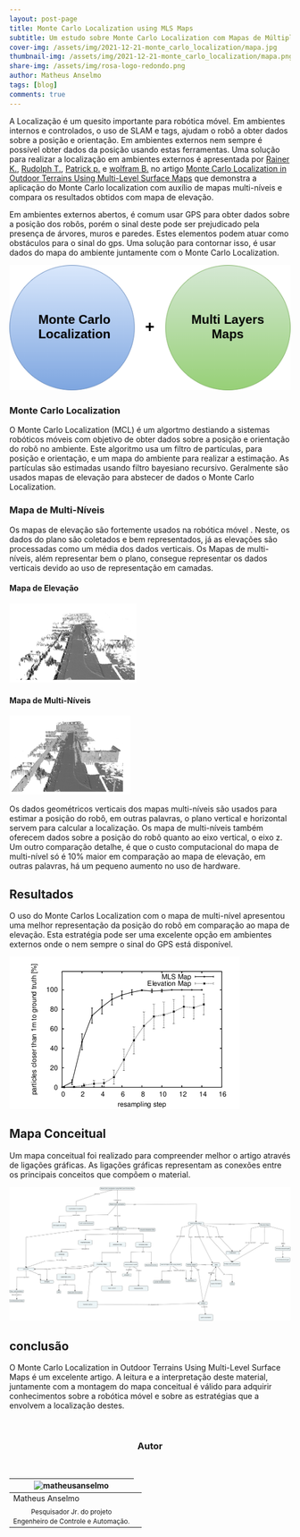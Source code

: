 ```yaml
---
layout: post-page
title: Monte Carlo Localization using MLS Maps
subtitle: Um estudo sobre Monte Carlo Localization com Mapas de Múltiplos-Níveis 
cover-img: /assets/img/2021-12-21-monte_carlo_localization/mapa.jpg
thumbnail-img: /assets/img/2021-12-21-monte_carlo_localization/mapa.png
share-img: /assets/img/rosa-logo-redondo.png
author: Matheus Anselmo
tags: [blog]
comments: true
---
```




A Localização é  um quesito importante para robótica móvel. Em ambientes internos e controlados, o uso de SLAM e tags, ajudam o robô a obter dados sobre a posição e orientação. Em ambientes externos nem sempre é possível obter dados da posição usando estas ferramentas. Uma solução para realizar a localização em ambientes externos é apresentada por [ Rainer K.](https://www.linkedin.com/in/rainer-k%C3%BCmmerle-256b4a15a/?originalSubdomain=de), [Rudolph T.](https://www.linkedin.com/in/rudolph-triebel-82107713/), [Patrick p.](https://www.linkedin.com/in/patrick-pfaff-97a51b9/) e [wolfram B.](https://www.linkedin.com/in/burgard/) no artigo [Monte Carlo Localization in Outdoor Terrains Using Multi-Level Surface Maps](https://www.researchgate.net/publication/220648287_Monte_Carlo_Localization_in_Outdoor_Terrains_Using_Multi-Level_Surface_Maps) que demonstra a aplicação do Monte Carlo localization com auxílio de mapas multi-níveis e compara os resultados obtidos com mapa de elevação.

Em ambientes externos abertos, é comum usar GPS para obter dados sobre a posição dos robôs, porém o sinal deste pode ser prejudicado pela presença de árvores, muros e paredes. Estes elementos podem atuar como obstáculos para o sinal do gps. Uma solução para contornar isso, é usar dados do mapa do ambiente juntamente com o Monte Carlo Localization.



[![drawing1000](../assets/img/2021-12-21-monte_carlo_localization/slide4.png)](../assets/img/2021-12-21-monte_carlo_localization/slide4.png)

### Monte Carlo Localization


O Monte Carlo Localization (MCL) é um algortmo destiando a sistemas robóticos móveis com objetivo de obter dados sobre a posição e orientação do robô no ambiente. Este algoritmo  usa um filtro de partículas, para posição e orientação, e um mapa do ambiente para realizar a estimação. As partículas são estimadas usando filtro bayesiano recursivo. Geralmente são usados mapas de elevação para abstecer de dados o Monte Carlo Localization.

### Mapa de Multi-Níveis

Os mapas de elevação são fortemente usados na robótica móvel . Neste, os dados do plano são coletados e bem representados, já as elevações são processadas como um média dos dados verticais. Os Mapas de multi-níveis, além representar bem o plano, consegue representar os dados verticais devido ao uso de representação em camadas.
#### Mapa de Elevação

[![drawing1000](../assets/img/2021-12-21-monte_carlo_localization/elevation.png)](../assets/img/2021-12-21-monte_carlo_localization/elevation.png)


#### Mapa de Multi-Níveis

[![drawing1000](../assets/img/2021-12-21-monte_carlo_localization/multi_layer.png)](../assets/img/2021-12-21-monte_carlo_localization/multi_layer.png)

Os dados geométricos verticais dos mapas multi-níveis são usados para estimar a posição do robô, em outras palavras, o plano vertical e horizontal servem para calcular a localização. Os mapa de multi-níveis também oferecem dados sobre a posição do robô quanto ao eixo vertical, o eixo z. Um outro comparação detalhe, é que o custo computacional do mapa de multi-nível só é 10% maior em comparação ao mapa de elevação, em outras palavras, há um pequeno aumento no uso de hardware.

## Resultados 

O uso do Monte Carlos Localization com o mapa de multi-nível apresentou uma melhor representação da posição do robô em comparação ao mapa de elevação. Esta estratégia pode ser uma excelente opção em ambientes externos onde o nem sempre o sinal do GPS está disponível.

[![drawing1000](../assets/img/2021-12-21-monte_carlo_localization/results1.png)](../assets/img/2021-12-21-monte_carlo_localization/results1.png)


## Mapa Conceitual

Um mapa conceitual foi realizado para compreender melhor o artigo através de ligações gráficas. As ligações gráficas representam as conexões entre os principais  conceitos que compõem o material.


[![drawing1000](../assets/img/2021-12-21-monte_carlo_localization/conceptual_map.jpg)](../assets/img/2021-12-21-monte_carlo_localization/conceptual_map.jpg)




## conclusão

O Monte Carlo Localization in Outdoor Terrains Using Multi-Level Surface Maps é um excelente artigo. A leitura e a interpretação deste material, juntamente com a montagem do mapa conceitual é válido para adquirir conhecimentos sobre a robótica móvel e sobre as estratégias que a envolvem a localização destes.



<br>

<!-- autor -->
<center><h3 class="post-title">Autor</h3><br/></center>
<div class="row">
  <div class="col-xl-auto offset-xl-0 col-lg-4 offset-lg-0 center">
    <table class="table-borderless highlight">
      <thead>
        <tr>
          <th><img src="{{ 'assets/img/people/matheusanselmo-1.png' | relative_url }}" width="100" alt="matheusanselmo" class="img-fluid rounded-circle" /></th>
        </tr>
      </thead>
      <tbody>
        <tr class="font-weight-bolder" style="text-align: center margin-top: 0">
          <td>Matheus Anselmo</td>
        </tr>
        <tr style="text-align: center" >
          <td style="vertical-align: top"><small>Pesquisador Jr. do projeto <br>Engenheiro de Controle e Automação.</small></td>
          <td></td>
        </tr>
      </tbody>
    </table>
  </div>
</div>

<br>